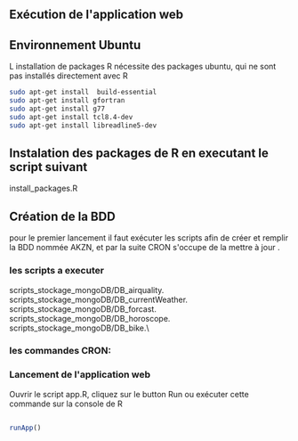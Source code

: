 ## Exécution de l'application web

## Environnement Ubuntu 
L installation de packages R nécessite des packages ubuntu, qui ne sont pas installés directement avec R

```bash
sudo apt-get install  build-essential
sudo apt-get install gfortran
sudo apt-get install g77
sudo apt-get install tcl8.4-dev
sudo apt-get install libreadline5-dev
```
## Instalation des packages de R en executant le script suivant
install_packages.R

## Création de la BDD
pour le premier lancement il faut exécuter les scripts afin de créer et remplir la BDD nommée AKZN, et par la suite CRON s'occupe de la mettre à jour .
### les scripts a executer 
scripts_stockage_mongoDB/DB_airquality.\
scripts_stockage_mongoDB/DB_currentWeather.\
scripts_stockage_mongoDB/DB_forcast.\
scripts_stockage_mongoDB/DB_horoscope.\
scripts_stockage_mongoDB/DB_bike.\
### les commandes CRON:


### Lancement de l'application web 
Ouvrir le script app.R, cliquez sur le button Run ou exécuter cette commande sur la console de R
```R

runApp()

```
